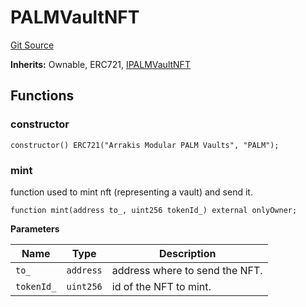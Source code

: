 # PALMVaultNFT
[Git Source](https://github.com/ArrakisFinance/arrakis-modular/blob/main/src/PALMVaultNFT.sol)

**Inherits:**
Ownable, ERC721, [IPALMVaultNFT](/src/interfaces/IPALMVaultNFT.sol/interface.IPALMVaultNFT.md)


## Functions
### constructor


```solidity
constructor() ERC721("Arrakis Modular PALM Vaults", "PALM");
```

### mint

function used to mint nft (representing a vault) and send it.


```solidity
function mint(address to_, uint256 tokenId_) external onlyOwner;
```
**Parameters**

|Name|Type|Description|
|----|----|-----------|
|`to_`|`address`|address where to send the NFT.|
|`tokenId_`|`uint256`|id of the NFT to mint.|


